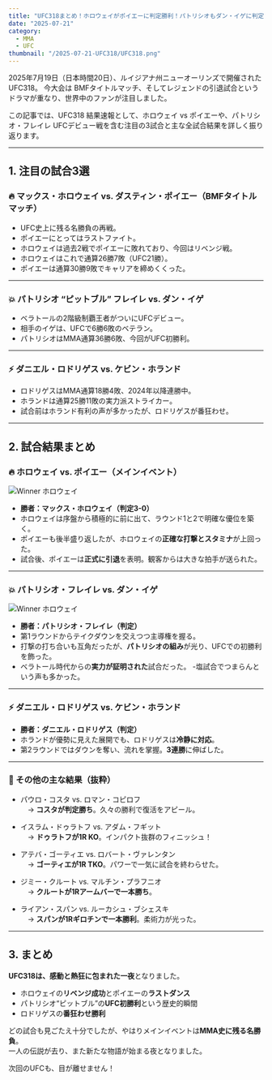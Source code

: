 ```yaml
---
title: "UFC318まとめ！ホロウェイがポイエーに判定勝利！パトリシオもダン・イゲに判定勝利！"
date: "2025-07-21"
category:
  - MMA
  - UFC
thumbnail: "/2025-07-21-UFC318/UFC318.png"
---
```


2025年7月19日（日本時間20日）、ルイジアナ州ニューオーリンズで開催された UFC318。
今大会は BMFタイトルマッチ、そしてレジェンドの引退試合というドラマが重なり、世界中のファンが注目しました。

この記事では、UFC318 結果速報として、ホロウェイ vs ポイエーや、パトリシオ・フレイレ UFCデビュー戦を含む注目の3試合と主な全試合結果を詳しく振り返ります。

---

## 1. 注目の試合3選

### 🔥 マックス・ホロウェイ vs. ダスティン・ポイエー（BMFタイトルマッチ）

- UFC史上に残る名勝負の再戦。
- ポイエーにとってはラストファイト。
- ホロウェイは過去2戦でポイエーに敗れており、今回はリベンジ戦。
- ホロウェイはこれで通算26勝7敗（UFC21勝）。
- ポイエーは通算30勝9敗でキャリアを締めくくった。

---

### 💥 パトリシオ “ピットブル” フレイレ vs. ダン・イゲ

- ベラトールの2階級制覇王者がついにUFCデビュー。
- 相手のイゲは、UFCで6勝6敗のベテラン。
- パトリシオはMMA通算36勝6敗、今回がUFC初勝利。

---

### ⚡ ダニエル・ロドリゲス vs. ケビン・ホランド

- ロドリゲスはMMA通算18勝4敗、2024年以降連勝中。
- ホランドは通算25勝11敗の実力派ストライカー。
- 試合前はホランド有利の声が多かったが、ロドリゲスが番狂わせ。

---

## 2. 試合結果まとめ

### 🔥 ホロウェイ vs. ポイエー（メインイベント）
![Winner ホロウェイ](/2025-07-21-UFC318/Holloway.png)
- **勝者：マックス・ホロウェイ（判定3-0）**  
- ホロウェイは序盤から積極的に前に出て、ラウンド1と2で明確な優位を築く。  
- ポイエーも後半盛り返したが、ホロウェイの**正確な打撃とスタミナ**が上回った。  
- 試合後、ポイエーは**正式に引退**を表明。観客からは大きな拍手が送られた。

---

### 💥 パトリシオ・フレイレ vs. ダン・イゲ
![Winner ホロウェイ](/2025-07-21-UFC318/Patricio.png)
- **勝者：パトリシオ・フレイレ（判定）**  
- 第1ラウンドからテイクダウンを交えつつ主導権を握る。  
- 打撃の打ち合いも互角だったが、**パトリシオの組み**が光り、UFCでの初勝利を飾った。  
- ベラトール時代からの**実力が証明された**試合だった。
-塩試合でつまらんという声も多かった。


---

### ⚡ ダニエル・ロドリゲス vs. ケビン・ホランド

- **勝者：ダニエル・ロドリゲス（判定）**  
- ホランドが優勢に見えた展開でも、ロドリゲスは**冷静に対応**。  
- 第2ラウンドではダウンを奪い、流れを掌握。**3連勝**に伸ばした。

---

### 📝 その他の主な結果（抜粋）

- パウロ・コスタ vs. ロマン・コピロフ  
　→ **コスタが判定勝ち**。久々の勝利で復活をアピール。

- イスラム・ドゥラトフ vs. アダム・フギット  
　→ **ドゥラトフが1R KO**。インパクト抜群のフィニッシュ！

- アテバ・ゴーティエ vs. ロバート・ヴァレンタン  
　→ **ゴーティエが1R TKO**。パワーで一気に試合を終わらせた。

- ジミー・クルート vs. マルチン・プラフニオ  
　→ **クルートが1Rアームバーで一本勝ち**。

- ライアン・スパン vs. ルーカシュ・ブシェスキ  
　→ **スパンが1Rギロチンで一本勝利**。柔術力が光った。

---

## 3. まとめ

**UFC318は、感動と熱狂に包まれた一夜**となりました。

- ホロウェイの**リベンジ成功**とポイエーの**ラストダンス**  
- パトリシオ“ピットブル”の**UFC初勝利**という歴史的瞬間  
- ロドリゲスの**番狂わせ勝利**

どの試合も見ごたえ十分でしたが、やはりメインイベントは**MMA史に残る名勝負**。  
一人の伝説が去り、また新たな物語が始まる夜となりました。

次回のUFCも、目が離せません！